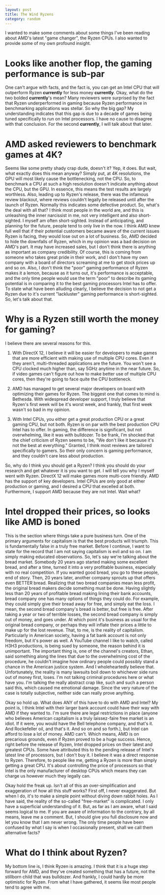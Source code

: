 ```yaml
---
layout: post
title: The Wind Ryzens
category: random
---
```


I wanted to make some comments about some things I've been reading about AMD's
latest "game changer", the Ryzen CPUs. I also wanted to provide some of my own
profound insight.

Looks like another flop, the gaming performance is sub-par
==========================================================
One can't argue with facts, and the fact is, you can get an Intel CPU that will
outperform Ryzen **currently** for less money **currently**. Okay, what do the
two bolded **currently**'s mean? Many reviewers were surprised by the fact that
Ryzen underperformed in gaming because Ryzen performance in benchmarking
applications was stellar. So why the big gap? My understanding indicates that
this gap is due to a decade of games being tuned specifically to run on Intel
processors. I have no cause to disagree with that conclusion. For the second
**currently**, I will talk about that later.

AMD asked reviewers to benchmark games at 4K?
=============================================
Seems like some pretty shady crap dude, doesn't it? Yep, it does. But wait, what
exactly does this mean anyway? Simply put, at 4K resolutions, the GPU will most
likely cause the bottlenecking, not the CPU. So, to benchmark a CPU at such a
high resolution doesn't indicate anything about the CPU, but the GPU. In essence,
this means the test results are largely worthless. Also, leading up to Ryzen's
release, there was the infamous review blackout, where reviews couldn't legally
be released until after the launch of Ryzen. Normally this indicates some
defective product. So, what's the deal with all that? I think most people in the
world are, and this is unleashing the inner narcissist in me, not very
intelligent and also short-sighted. I myself am often short-sighted. Instead of
anticipating, and planning for the future, people tend to only live in the now.
I think AMD knew full well that if their potential customers became aware of the
current issues Ryzen is facing, they would lose out on a lot of business. So,
AMD decided to hide the downfalls of Ryzen, which in my opinion was a bad
decision on AMD's part. It may have increased sales, but I don't think there is
anything as important as company credibility. Of course, this is coming from
someone who takes great pride in their work, and I don't have my own company
with a board of directors screaming at me to get stock prices up and so on.
Also, I don't think the "poor" gaming performance of Ryzen makes it a lemon,
because as it turns out, it's performance is acceptable, and the only time
people would use the term "poor" to describe its gaming potential is in
comparing it to the best gaming processors Intel has to offer. To state what
have been alluding clearly, I believe the decision to not get a Ryzen due to
it's current "lackluster" gaming performance is short-sighted. So, let's talk
about that.

Why is a Ryzen still worth the money for gaming?
================================================
I believe there are several reasons for this.

1. With DirectX 12, I believe it will be easier for developers to make games
that are more efficient with making use of multiple CPU cores. Even if they
aren't, multi-threaded applications are the future. You won't see a CPU clocked
much higher than, say 5GHz anytime in the near future. So, if video games can't
figure out how to make better use of multiple CPU cores, then they're going to
face quite the CPU bottleneck.

2. AMD has managed to get several major developers on board with optimizing
their games for Ryzen. The biggest one that comes to mind is Bethesda. With
widespread developer support, I truly believe that Ryzen's first week will be
it's worst week, and frankly, that first week wasn't so bad in my opinion.

3. With Intel CPUs, you either get a great production CPU or a great gaming CPU,
but not both. Ryzen is on par with the best production CPU Intel has to offer.
In gaming, the difference is significant, but not overwhelming, like it was with
bulldozer. To be frank, I'm shocked that the chief criticism of Ryzen seems to
be, "We don't like it because it's not the best at everything." Granted, I think
most reviews are tailored specifically to gamers. So their only concern is
gaming performance, and they couldn't care less about production.

So, why do I think you should get a Ryzen? I think you should do your research
and get whatever it is you want to get. I will tell you why I myself went with
Ryzen. DirectX 12 will make games more multi-core friendly. AMD has the support
of key developers. Intel CPUs are only good at either production or gaming, and
I desired a CPU that excelled at both. Furthermore, I support AMD because they
are not Intel. Wait what?

Intel dropped their prices, so looks like AMD is boned
======================================================
This is the section where things take a pure business turn. One of the primary
arguments for capitalism is that the best products will triumph. This is
fundamentally false in a truly free market. Before I continue, I want to state
for the record that I am not saying capitalism is evil and so on. I am simply
making educated observations. So, let's say we're talking about the bread
market. Somebody 20 years ago started making some excellent bread, and after
a time, turned it into a very profitable business, especially with no real
competition. If you wanted good bread, you go to these people, end of story.
Then, 20 years later, another company sprouts up that offers even BETTER bread.
Realizing that two bread companies mean less profit, the original bread makers
decide something must be done. Having slightly less than 20 years of profitable
bread making lining their bank accounts, bread company one has many options of
things they could do. For example, they could simply give their bread away for
free, and simply eat the loss. I mean, the second bread company's bread is
better, but free is free. After taking a year or two of terrible losses, the
second bread company is simply out of money, and goes under. At which point
it's business as usual for the original bread company, or perhaps they will
inflate their prices a little to make up for the lost revenue. That, to me,
is the reality of capitalism. Particularly in American society, having a fat
bank account is not only freedom, but it's power as well. A YouTube channel I
like to watch, called H3H3 productions, is being sued by someone, the reason
behind it is unimportant. The important thing is, one of the channel's creators,
Ethan, said something along the lines that due to the overwhelming cost of the
procedure, he couldn't imagine how ordinary people could possibly stand a chance
in the American justice system. And I wholeheartedly believe that. Unfortunately,
the reality is many lawsuits boil down to whichever side runs out of money first,
loses. I'm not talking criminal procedures here or what have you. I'm talking
the really abstract crap like, such and such a person said this, which caused
me emotional damage. Since the very nature of the case is totally subjective,
neither side can really prove anything.

Okay so hold up. What does ANY of this have to do with AMD and Intel? My point
is, I think Intel with their larger bank account could have their way with AMD
if they wanted to. I'm sure there are legal restrictions in place (anyone who
believes American capitalism is a truly laissez-faire free market is an idiot.
If it were, you would have the Bell telephone company, and that's it. And
Rockefeller oil, and that's it. And so on and so forth.), but Intel can afford
to lose a lot of money. AMD can't. Which means, AMD is on precarious grounds,
even if Ryzen proved to be a huge success. Hence, right before the release of
Ryzen, Intel dropped prices on their latest and greatest CPUs. Some have
attributed this to the pending release of Intel's latest line of processors,
but I don't buy it. I believe it was a direct response to Ryzen. Therefore, to
people like me, getting a Ryzen is more than simply getting a great CPU. It's
about controlling the price of processors so that Intel is the only manufacturer
of desktop CPUs which means they can charge us however much they legally can.

Okay hold the freak up. Isn't all of this an over-simplification and exaggeration
of how all this stuff works? First off, I never exaggerated. But when I do, it's
to make a simple point without diving down rabbit holes. As I have said, the
reality of the so-called "free-market" is complicated. I only have a superficial
understanding of it. But, as far as I am aware, what I said seems logical to me.
If you are aware of information to the contrary, by all means, leave me a comment.
But, I should give you full disclosure now and let you know that I am never wrong.
The only time people have been confused by what I say is when I occasionally
present, shall we call them alternative facts?

What do I think about Ryzen?
============================
My bottom line is, I think Ryzen is amazing. I think that it is a huge step
forward for AMD, and they've created something that has a future, not the
stillborn child that was bulldozer. And frankly, I could hardly be more
optimistic for Ryzen. From what I have gathered, it seems like most people tend
to agree with me.
